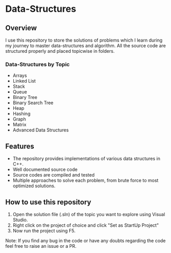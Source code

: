 <h1>Data-Structures</h1>
<h2>Overview</h2>
I use this repository to store the solutions of problems which I learn during my journey to master data-structures and algorithm.
All the source code are structured properly and placed topicwise in folders.

<h3>Data-Structures by Topic</h3>

<ul>
<li>Arrays</li>
<li>Linked List</li>
<li>Stack</li>
<li>Queue</li>
<li>Binary Tree</li>
<li>Binary Search Tree</li>
<li>Heap</li>
<li>Hashing</li>
<li>Graph</li>
<li>Matrix</li>
<li>Advanced Data Structures</li> 
</ul>

<h2>Features</h2>

<ul>
<li>The repository provides implementations of various data structures in C++.</li>
<li>Well documented source code</li>
<li>Source codes are compiled and tested</li>
<li>Multiple approaches to solve each problem, from brute force to most optimized solutions.
</ul>

<h2>How to use this repository</h2>

1. Open the solution file (.sln) of the topic you want to explore using Visual Studio.
2. Right click on the project of choice and click "Set as StartUp Project"
3. Now run the project using F5.

Note: If you find any bug in the code or have any doubts regarding the code feel free to raise an issue or a PR.
